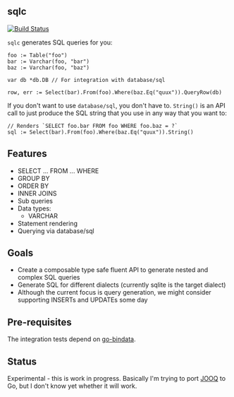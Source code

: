 sqlc
----

[![Build Status](https://travis-ci.org/relops/sqlc.png?branch=master)](https://travis-ci.org/relops/sqlc)

`sqlc` generates SQL queries for you:
	
	foo := Table("foo")
	bar := Varchar(foo, "bar")
	baz := Varchar(foo, "baz")

	var db *db.DB // For integration with database/sql

	row, err := Select(bar).From(foo).Where(baz.Eq("quux")).QueryRow(db)

If you don't want to use `database/sql`, you don't have to. `String()` is an API call to just produce the SQL string that you use in any way that you want to:

	// Renders `SELECT foo.bar FROM foo WHERE foo.baz = ?`
	sql := Select(bar).From(foo).Where(baz.Eq("quux")).String()

Features
--------

* SELECT ... FROM ... WHERE
* GROUP BY
* ORDER BY
* INNER JOINS
* Sub queries
* Data types:
  * VARCHAR
* Statement rendering
* Querying via database/sql

Goals
-----

* Create a composable type safe fluent API to generate nested and complex SQL queries
* Generate SQL for different dialects (currently sqlite is the target dialect)
* Although the current focus is query generation, we might consider supporting INSERTs and UPDATEs some day 


Pre-requisites
--------------

The integration tests depend on [go-bindata](https://github.com/jteeuwen/go-bindata).

Status
------

Experimental - this is work in progress. Basically I'm trying to port [JOOQ][] to Go, but I don't know yet whether it will work.

[jooq]: http://jooq.org
